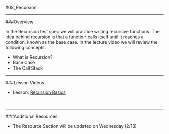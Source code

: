 #08_Recursion 
<hr>

###Overview

In the Recursion test spec we will practice writing recursive functions.  The idea behind recursion is that a function calls itself until it reaches a condition, known as the base case. In the lecture video we will review the following concepts:

- What is Recursion?
- Base Case
- The Call Stack   

<hr>


###Lesson Videos

- Lesson: [Recursion Basics](http://www.youtube.com/watch?v=GS6nYPKE7Ho)

<br>
<hr>

###Additional Resources:

- The Resource Section will be updated on Wednesday (2/18)
